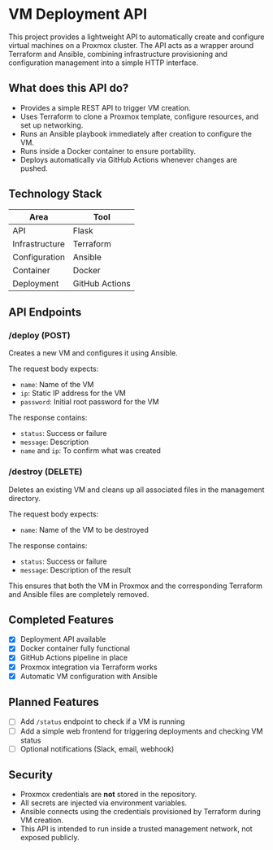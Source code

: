 # VM Deployment API

This project provides a lightweight API to automatically create and configure virtual machines on a Proxmox cluster. The API acts as a wrapper around Terraform and Ansible, combining infrastructure provisioning and configuration management into a simple HTTP interface.

## What does this API do?

- Provides a simple REST API to trigger VM creation.
- Uses Terraform to clone a Proxmox template, configure resources, and set up networking.
- Runs an Ansible playbook immediately after creation to configure the VM.
- Runs inside a Docker container to ensure portability.
- Deploys automatically via GitHub Actions whenever changes are pushed.

## Technology Stack

| Area                  | Tool                     |
|-----------------|------------------|
| API                         | Flask                    |
| Infrastructure     | Terraform             |
| Configuration | Ansible               |
| Container          | Docker                  |
| Deployment    | GitHub Actions |

## API Endpoints

### /deploy (POST)

Creates a new VM and configures it using Ansible.

The request body expects:
- `name`: Name of the VM
- `ip`: Static IP address for the VM
- `password`: Initial root password for the VM

The response contains:
- `status`: Success or failure
- `message`: Description
- `name` and `ip`: To confirm what was created

### /destroy (DELETE)

Deletes an existing VM and cleans up all associated files in the management directory.

The request body expects:
- `name`: Name of the VM to be destroyed

The response contains:
- `status`: Success or failure
- `message`: Description of the result

This ensures that both the VM in Proxmox and the corresponding Terraform and Ansible files are completely removed.


## Completed Features

- [x] Deployment API available
- [x] Docker container fully functional
- [x] GitHub Actions pipeline in place
- [x] Proxmox integration via Terraform works
- [x] Automatic VM configuration with Ansible

## Planned Features

- [ ] Add `/status` endpoint to check if a VM is running
- [ ] Add a simple web frontend for triggering deployments and checking VM status
- [ ] Optional notifications (Slack, email, webhook)

## Security

- Proxmox credentials are **not** stored in the repository.
- All secrets are injected via environment variables.
- Ansible connects using the credentials provisioned by Terraform during VM creation.
- This API is intended to run inside a trusted management network, not exposed publicly.
